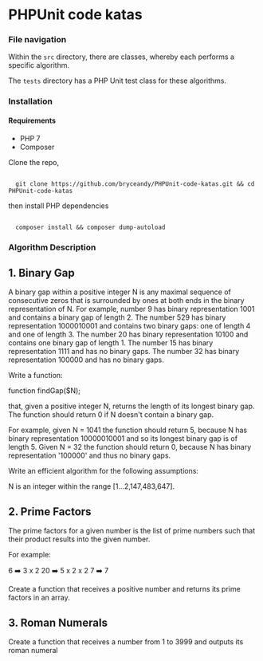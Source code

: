 # PHPUnit code katas

### File navigation
Within the <code>src</code> directory, there are classes, whereby each performs a specific algorithm.

The <code>tests</code> directory has a PHP Unit test class for these algorithms.

### Installation

#### Requirements
- PHP 7
- Composer

Clone the repo,

<code>
  git clone https://github.com/bryceandy/PHPUnit-code-katas.git && cd PHPUnit-code-katas
</code>

then install PHP dependencies

<code>
  composer install && composer dump-autoload
</code>

### Algorithm Description

## 1. Binary Gap

A binary gap within a positive integer N is any maximal sequence of consecutive zeros that is surrounded by ones at both
ends in the binary representation of N. For example, number 9 has binary representation 1001 and contains a binary gap
of length 2. The number 529 has binary representation 1000010001 and contains two binary gaps: one of length 4 and one
of length 3. The number 20 has binary representation 10100 and contains one binary gap of length 1. The number 15 has
binary representation 1111 and has no binary gaps. The number 32 has binary representation 100000 and has no binary gaps.

Write a function:

function findGap($N);

that, given a positive integer N, returns the length of its longest binary gap. The function should return 0 if N
 doesn't contain a binary gap.

For example, given N = 1041 the function should return 5, because N has binary representation 10000010001 and so its
longest binary gap is of length 5. Given N = 32 the function should return 0, because N has binary representation
'100000' and thus no binary gaps.

Write an efficient algorithm for the following assumptions:

N is an integer within the range [1...2,147,483,647].

## 2. Prime Factors

The prime factors for a given number is the list of prime numbers such that their product results into the given number.

For example:

6 ➡️ 3 x 2
20 ➡️ 5 x 2 x 2
7 ➡️ 7

Create a function that receives a positive number and returns its prime factors in an array.

## 3. Roman Numerals

Create a function that receives a number from 1 to 3999 and outputs its roman numeral